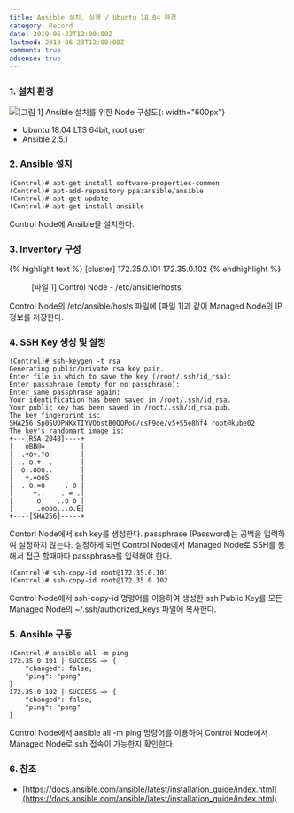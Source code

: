 ```yaml
---
title: Ansible 설치, 실행 / Ubuntu 18.04 환경
category: Record
date: 2019-06-23T12:00:00Z
lastmod: 2019-06-23T12:00:00Z
comment: true
adsense: true
---
```


### 1. 설치 환경

![[그림 1] Ansible 설치를 위한 Node 구성도]({{site.baseurl}}/images/record/Ansible_Install_Ubuntu_18.04/Node_Setting.PNG){: width="600px"}

* Ubuntu 18.04 LTS 64bit, root user
* Ansible 2.5.1

### 2. Ansible 설치

~~~console
(Control)# apt-get install software-properties-common
(Control)# apt-add-repository ppa:ansible/ansible
(Control)# apt-get update
(Control)# apt-get install ansible
~~~

Control Node에 Ansible을 설치한다.

### 3. Inventory 구성

{% highlight text %}
[cluster]
172.35.0.101
172.35.0.102
{% endhighlight %}
<figure>
<figcaption class="caption">[파일 1] Control Node - /etc/ansible/hosts</figcaption>
</figure>

Control Node의 /etc/ansible/hosts 파일에 [파일 1]과 같이 Managed Node의 IP 정보를 저장한다.

### 4. SSH Key 생성 및 설정

~~~console
(Control)# ssh-keygen -t rsa
Generating public/private rsa key pair.
Enter file in which to save the key (/root/.ssh/id_rsa):
Enter passphrase (empty for no passphrase):
Enter same passphrase again:
Your identification has been saved in /root/.ssh/id_rsa.
Your public key has been saved in /root/.ssh/id_rsa.pub.
The key fingerprint is:
SHA256:Sp0SUDPNKxTIYVObstB0QQPoG/csF9qe/v5+S5e8hf4 root@kube02
The key's randomart image is:
+---[RSA 2048]----+
|   oBB@=         |
|  .+o+.*o        |
| .. o.+  .       |
|  o..ooo..       |
|   +.=ooS        |
|  . o.=o     . o |
|     +..    . = .|
|      o    ..o o |
|     ..oooo...o.E|
+----[SHA256]-----+
~~~

Contorl Node에서 ssh key를 생성한다. passphrase (Password)는 공백을 입력하여 설정하지 않는다. 설정하게 되면 Control Node에서 Managed Node로 SSH를 통해서 접근 할때마다 passphrase를 입력해야 한다.

~~~console
(Control)# ssh-copy-id root@172.35.0.101 
(Control)# ssh-copy-id root@172.35.0.102
~~~

Control Node에서 ssh-copy-id 명령어를 이용하여 생성한 ssh Public Key를 모든 Managed Node의 ~/.ssh/authorized_keys 파일에 복사한다. 

### 5. Ansible 구동

~~~console
(Control)# ansible all -m ping
172.35.0.101 | SUCCESS => {
    "changed": false,
    "ping": "pong"
}
172.35.0.102 | SUCCESS => {
    "changed": false,
    "ping": "pong"
}
~~~

Control Node에서 ansible all -m ping 명령어를 이용하여 Control Node에서 Managed Node로 ssh 접속이 가능한지 확인한다.

### 6. 참조

* [https://docs.ansible.com/ansible/latest/installation_guide/index.html](https://docs.ansible.com/ansible/latest/installation_guide/index.html)
